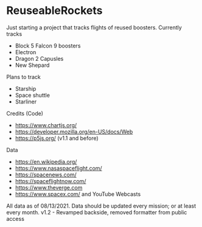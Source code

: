 # ReuseableRockets

Just starting a project that tracks flights of reused boosters.
Currently tracks
 - Block 5 Falcon 9 boosters
 - Electron
 - Dragon 2 Capusles
 - New Shepard

Plans to track
 - Starship
 - Space shuttle
 - Starliner 

Credits (Code)
 - https://www.chartjs.org/
 - https://developer.mozilla.org/en-US/docs/Web
 - https://p5js.org/ (v1.1 and before)

Data
 - https://en.wikipedia.org/
 - https://www.nasaspaceflight.com/
 - https://spacenews.com/
 - https://spaceflightnow.com/
 - https://www.theverge.com
 - https://www.spacex.com/ and YouTube Webcasts

All data as of 08/13/2021. Data should be updated every mission; or at least every month. 
v1.2 - Revamped backside, removed formatter from public access